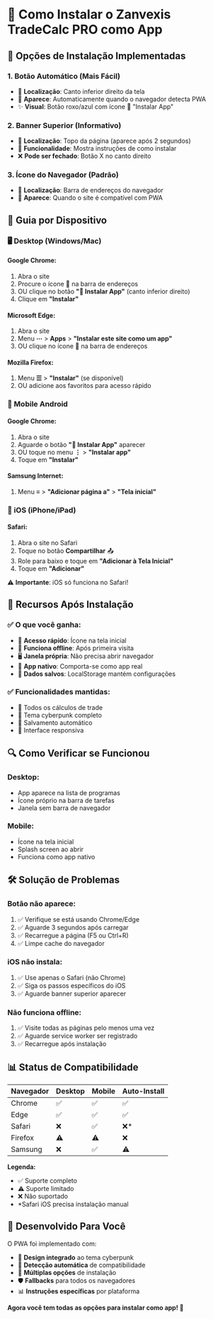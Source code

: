 # 📱 Como Instalar o Zanvexis TradeCalc PRO como App

## 🚀 Opções de Instalação Implementadas

### 1. **Botão Automático** (Mais Fácil)
- 📍 **Localização**: Canto inferior direito da tela
- 🎯 **Aparece**: Automaticamente quando o navegador detecta PWA
- ✨ **Visual**: Botão roxo/azul com ícone 📱 "Instalar App"

### 2. **Banner Superior** (Informativo)
- 📍 **Localização**: Topo da página (aparece após 2 segundos)
- 🎯 **Funcionalidade**: Mostra instruções de como instalar
- ❌ **Pode ser fechado**: Botão X no canto direito

### 3. **Ícone do Navegador** (Padrão)
- 📍 **Localização**: Barra de endereços do navegador
- 🎯 **Aparece**: Quando o site é compatível com PWA

## 📱 Guia por Dispositivo

### **🖥️ Desktop (Windows/Mac)**

#### **Google Chrome:**
1. Abra o site
2. Procure o ícone **📱** na barra de endereços
3. OU clique no botão **"📱 Instalar App"** (canto inferior direito)
4. Clique em **"Instalar"**

#### **Microsoft Edge:**
1. Abra o site
2. Menu **⋯** > **Apps** > **"Instalar este site como um app"**
3. OU clique no ícone **🔽** na barra de endereços

#### **Mozilla Firefox:**
1. Menu **☰** > **"Instalar"** (se disponível)
2. OU adicione aos favoritos para acesso rápido

### **📱 Mobile Android**

#### **Google Chrome:**
1. Abra o site
2. Aguarde o botão **"📱 Instalar App"** aparecer
3. OU toque no menu **⋮** > **"Instalar app"**
4. Toque em **"Instalar"**

#### **Samsung Internet:**
1. Menu **≡** > **"Adicionar página a"** > **"Tela inicial"**

### **🍎 iOS (iPhone/iPad)**

#### **Safari:**
1. Abra o site no Safari
2. Toque no botão **Compartilhar** 📤
3. Role para baixo e toque em **"Adicionar à Tela Inicial"**
4. Toque em **"Adicionar"**

⚠️ **Importante**: iOS só funciona no Safari!

## 🔧 Recursos Após Instalação

### ✅ **O que você ganha:**
- 🚀 **Acesso rápido**: Ícone na tela inicial
- 📶 **Funciona offline**: Após primeira visita
- 🖥️ **Janela própria**: Não precisa abrir navegador
- 📱 **App nativo**: Comporta-se como app real
- 💾 **Dados salvos**: LocalStorage mantém configurações

### ✅ **Funcionalidades mantidas:**
- 🧮 Todos os cálculos de trade
- 🎨 Tema cyberpunk completo
- 💾 Salvamento automático
- 📱 Interface responsiva

## 🔍 Como Verificar se Funcionou

### **Desktop:**
- App aparece na lista de programas
- Ícone próprio na barra de tarefas
- Janela sem barra de navegador

### **Mobile:**
- Ícone na tela inicial
- Splash screen ao abrir
- Funciona como app nativo

## 🛠️ Solução de Problemas

### **Botão não aparece:**
1. ✅ Verifique se está usando Chrome/Edge
2. ✅ Aguarde 3 segundos após carregar
3. ✅ Recarregue a página (F5 ou Ctrl+R)
4. ✅ Limpe cache do navegador

### **iOS não instala:**
1. ✅ Use apenas o Safari (não Chrome)
2. ✅ Siga os passos específicos do iOS
3. ✅ Aguarde banner superior aparecer

### **Não funciona offline:**
1. ✅ Visite todas as páginas pelo menos uma vez
2. ✅ Aguarde service worker ser registrado
3. ✅ Recarregue após instalação

## 📊 Status de Compatibilidade

| Navegador | Desktop | Mobile | Auto-Install |
|-----------|---------|--------|--------------|
| Chrome | ✅ | ✅ | ✅ |
| Edge | ✅ | ✅ | ✅ |
| Safari | ❌ | ✅ | ❌* |
| Firefox | ⚠️ | ⚠️ | ❌ |
| Samsung | ❌ | ✅ | ⚠️ |

**Legenda:**
- ✅ Suporte completo
- ⚠️ Suporte limitado  
- ❌ Não suportado
- *Safari iOS precisa instalação manual

## 🎯 Desenvolvido Para Você

O PWA foi implementado com:
- 🎨 **Design integrado** ao tema cyberpunk
- 🔧 **Detecção automática** de compatibilidade  
- 📱 **Múltiplas opções** de instalação
- 🛡️ **Fallbacks** para todos os navegadores
- 📊 **Instruções específicas** por plataforma

**Agora você tem todas as opções para instalar como app! 🚀**
